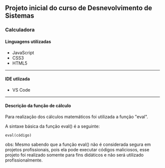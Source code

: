 ## Projeto inicial do curso de Desnevolvimento de Sistemas
### Calculadora

#### Linguagens utilizadas
- JavaScript
- CSS3
- HTML5 
---
#### IDE utlizada
- VS Code
---
#### Descrição da função de cálculo
Para realização dos cálculos matemáticos foi utilizada a função "eval".

A sintaxe básica da função eval() é a seguinte:
```
eval(código)
```
obs: Mesmo sabendo que a função eval() não é considerada segura em projetos profissionais, pois ela pode executar códigos maliciosos, esse projeto foi realizado somente para fins didáticos e não será utilizado profissionalmente.
